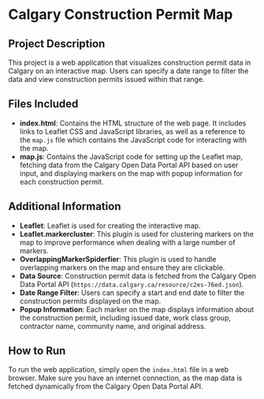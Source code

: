 # Calgary Construction Permit Map

## Project Description
This project is a web application that visualizes construction permit data in Calgary on an interactive map. Users can specify a date range to filter the data and view construction permits issued within that range.

## Files Included
- **index.html**: Contains the HTML structure of the web page. It includes links to Leaflet CSS and JavaScript libraries, as well as a reference to the `map.js` file which contains the JavaScript code for interacting with the map.
- **map.js**: Contains the JavaScript code for setting up the Leaflet map, fetching data from the Calgary Open Data Portal API based on user input, and displaying markers on the map with popup information for each construction permit.

## Additional Information
- **Leaflet**: Leaflet is used for creating the interactive map.
- **Leaflet.markercluster**: This plugin is used for clustering markers on the map to improve performance when dealing with a large number of markers.
- **OverlappingMarkerSpiderfier**: This plugin is used to handle overlapping markers on the map and ensure they are clickable.
- **Data Source**: Construction permit data is fetched from the Calgary Open Data Portal API (`https://data.calgary.ca/resource/c2es-76ed.json`).
- **Date Range Filter**: Users can specify a start and end date to filter the construction permits displayed on the map.
- **Popup Information**: Each marker on the map displays information about the construction permit, including issued date, work class group, contractor name, community name, and original address.


## How to Run
To run the web application, simply open the `index.html` file in a web browser. Make sure you have an internet connection, as the map data is fetched dynamically from the Calgary Open Data Portal API.
